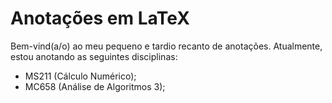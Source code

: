 # Anotações em LaTeX

Bem-vind(a/o) ao meu pequeno e tardio recanto de anotações.
Atualmente, estou anotando as seguintes disciplinas:
- MS211 (Cálculo Numérico);
- MC658 (Análise de Algoritmos 3);
